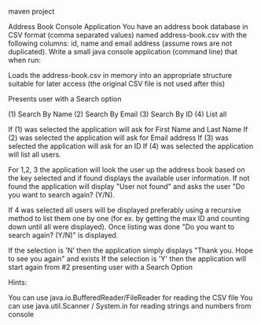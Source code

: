 maven project

Address Book Console Application You have an address book database in CSV format (comma separated values) named address-book.csv with the following columns: id, name and email address (assume rows are not duplicated). Write a small java console application (command line) that when run:

Loads the address-book.csv in memory into an appropriate structure suitable for later access (the original CSV file is not used after this)

Presents user with a Search option

(1) Search By Name (2) Search By Email (3) Search By ID (4) List all

If (1) was selected the application will ask for First Name and Last Name If (2) was selected the application will ask for Email address If (3) was selected the application will ask for an ID If (4) was selected the application will list all users.

For 1,2, 3 the application will look the user up the address book based on the key selected and if found displays the available user information. If not found the application will display "User not found" and asks the user "Do you want to search again? (Y/N).

If 4 was selected all users will be displayed preferably using a recursive method to list them one by one (for ex. by getting the max ID and counting down until all were displayed). Once listing was done "Do you want to search again? (Y/N)" is displayed.

If the selection is 'N' then the application simply displays "Thank you. Hope to see you again" and exists If the selection is 'Y' then the application will start again from #2 presenting user with a Search Option

Hints:

You can use java.io.BufferedReader/FileReader for reading the CSV file
You can use java.util.Scanner / System.in for reading strings and numbers from console
